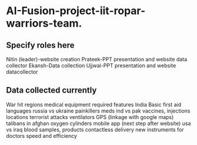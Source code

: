 # AI-Fusion-project-iit-ropar-warriors-team.

## Specify roles here
Nitin (leader)-website creation
Prateek-PPT presentation and website data collector
Ekansh-Data collection
Ujjwal-PPT presentation and website datacollector

## Data collected currently
War hit regions     medical equipment required	      features
India	              Basic first aid	                  languages
russia vs ukraine	  painkillers	                      meds
ind vs pak	        vaccines, injections	            locations
terrorist attacks	  ventilators	                      GPS (linkage with google maps)
talibans in afghan	oxygen cylinders	                mobile app (next step after website)
usa vs iraq	        blood samples, products	          contactless delivery
	                  new instruments for doctors	      speed and efficiency
